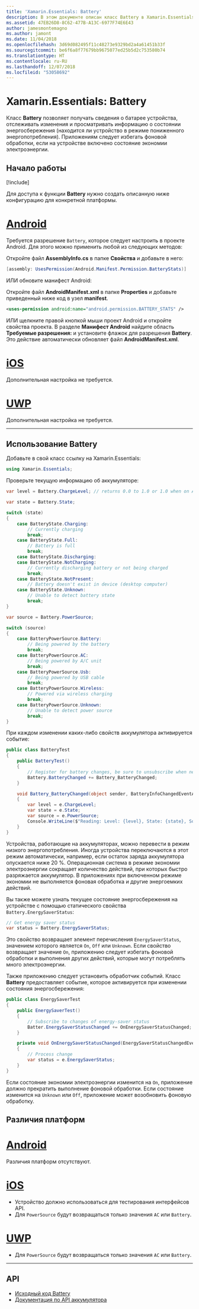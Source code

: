 ```yaml
---
title: 'Xamarin.Essentials: Battery'
description: В этом документе описан класс Battery в Xamarin.Essentials, который позволяет проверить информацию об аккумуляторе устройства и отслеживать изменения.
ms.assetid: 47EB26D8-8C62-477B-A13C-6977F74E6E43
author: jamesmontemagno
ms.author: jamont
ms.date: 11/04/2018
ms.openlocfilehash: 3d69d082495f11c48273e9329bd2a4a61451b33f
ms.sourcegitcommit: be6f6a8f77679bb9675077ed25b5d2c753580b74
ms.translationtype: HT
ms.contentlocale: ru-RU
ms.lasthandoff: 12/07/2018
ms.locfileid: "53058692"
---
```

# <a name="xamarinessentials-battery"></a>Xamarin.Essentials: Battery

Класс **Battery** позволяет получать сведения о батарее устройства, отслеживать изменения и просматривать информацию о состоянии энергосбережения (находится ли устройство в режиме пониженного энергопотребления). Приложениям следует избегать фоновой обработки, если на устройстве включено состояние экономии электроэнергии.

## <a name="get-started"></a>Начало работы

[!include[](~/essentials/includes/get-started.md)]

Для доступа к функции **Battery** нужно создать описанную ниже конфигурацию для конкретной платформы.

# <a name="androidtabandroid"></a>[Android](#tab/android)

Требуется разрешение `Battery`, которое следует настроить в проекте Android. Для этого можно применить любой из следующих методов:

Откройте файл **AssemblyInfo.cs** в папке **Свойства** и добавьте в него:

```csharp
[assembly: UsesPermission(Android.Manifest.Permission.BatteryStats)]
```

ИЛИ обновите манифест Android:

Откройте файл **AndroidManifest.xml** в папке **Properties** и добавьте приведенный ниже код в узел **manifest**.

```xml
<uses-permission android:name="android.permission.BATTERY_STATS" />
```

ИЛИ щелкните правой кнопкой мыши проект Android и откройте свойства проекта. В разделе **Манифест Android** найдите область **Требуемые разрешения:** и установите флажок для разрешения **Battery**. Это действие автоматически обновляет файл **AndroidManifest.xml**.

# <a name="iostabios"></a>[iOS](#tab/ios)

Дополнительная настройка не требуется.

# <a name="uwptabuwp"></a>[UWP](#tab/uwp)

Дополнительная настройка не требуется.

-----

## <a name="using-battery"></a>Использование Battery

Добавьте в свой класс ссылку на Xamarin.Essentials:

```csharp
using Xamarin.Essentials;
```

Проверьте текущую информацию об аккумуляторе:

```csharp
var level = Battery.ChargeLevel; // returns 0.0 to 1.0 or 1.0 when on AC or no battery.

var state = Battery.State;

switch (state)
{
    case BatteryState.Charging:
        // Currently charging
        break;
    case BatteryState.Full:
        // Battery is full
        break;
    case BatteryState.Discharging:
    case BatteryState.NotCharging:
        // Currently discharging battery or not being charged
        break;
    case BatteryState.NotPresent:
        // Battery doesn't exist in device (desktop computer)
    case BatteryState.Unknown:
        // Unable to detect battery state
        break;
}

var source = Battery.PowerSource;

switch (source)
{
    case BatteryPowerSource.Battery:
        // Being powered by the battery
        break;
    case BatteryPowerSource.AC:
        // Being powered by A/C unit
        break;
    case BatteryPowerSource.Usb:
        // Being powered by USB cable
        break;
    case BatteryPowerSource.Wireless:
        // Powered via wireless charging
        break;
    case BatteryPowerSource.Unknown:
        // Unable to detect power source
        break;
}
```

При каждом изменении каких-либо свойств аккумулятора активируется событие:

```csharp
public class BatteryTest
{
    public BatteryTest()
    {
        // Register for battery changes, be sure to unsubscribe when needed
        Battery.BatteryChanged += Battery_BatteryChanged;
    }

    void Battery_BatteryChanged(object sender, BatteryInfoChangedEventArgs   e)
    {
        var level = e.ChargeLevel;
        var state = e.State;
        var source = e.PowerSource;
        Console.WriteLine($"Reading: Level: {level}, State: {state}, Source: {source}");
    }
}
```

Устройства, работающие на аккумуляторах, можно перевести в режим низкого энергопотребления. Иногда устройства переключаются в этот режим автоматически, например, если остаток заряда аккумулятора опускается ниже 20 %. Операционная система в режиме экономии электроэнергии сокращает количество действий, при которых быстро разряжается аккумулятор. В приложениях при включенном режиме экономии не выполняется фоновая обработка и другие энергоемких действий.

Вы также можете узнать текущее состояние энергосбережения на устройстве с помощью статического свойства `Battery.EnergySaverStatus`:

```csharp
// Get energy saver status
var status = Battery.EnergySaverStatus;
```

Это свойство возвращает элемент перечисления `EnergySaverStatus`, значением которого является `On`, `Off` или `Unknown`. Если свойство возвращает значение `On`, приложению следует избегать фоновой обработки и выполнения других действий, которые могут потреблять много электроэнергии.

Также приложению следует установить обработчик событий. Класс **Battery** предоставляет событие, которое активируется при изменении состояния энергосбережения:

```csharp
public class EnergySaverTest
{
    public EnergySaverTest()
    {
        // Subscribe to changes of energy-saver status
        Batter.EnergySaverStatusChanged += OnEnergySaverStatusChanged;
    }

    private void OnEnergySaverStatusChanged(EnergySaverStatusChangedEventArgs e)
    {
        // Process change
        var status = e.EnergySaverStatus;
    }
}
```

Если состояние экономии электроэнергии изменится на `On`, приложение должно прекратить выполнение фоновой обработки. Если состояние изменится на `Unknown` или `Off`, приложение может возобновить фоновую обработку.


## <a name="platform-differences"></a>Различия платформ

# <a name="androidtabandroid"></a>[Android](#tab/android)

Различия платформ отсутствуют.

# <a name="iostabios"></a>[iOS](#tab/ios)

* Устройство должно использоваться для тестирования интерфейсов API. 
* Для `PowerSource` будут возвращаться только значения `AC` или `Battery`.

# <a name="uwptabuwp"></a>[UWP](#tab/uwp)

* Для `PowerSource` будут возвращаться только значения `AC` или `Battery`.

-----

## <a name="api"></a>API

- [Исходный код Battery](https://github.com/xamarin/Essentials/tree/master/Xamarin.Essentials/Battery)
- [Документация по API аккумулятора](xref:Xamarin.Essentials.Battery)
